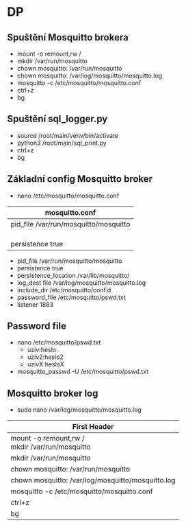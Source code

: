 # DP
## Spuštění Mosquitto brokera
- mount -o remount,rw /
- mkdir /var/run/mosquitto
- chown mosquitto: /var/run/mosquitto
- chown mosquitto: /var/log/mosquitto/mosquitto.log
- mosquitto -c /etc/mosquitto/mosquitto.conf
- ctrl+z
- bg


## Spuštění sql_logger.py
- source /root/main/venv/bin/activate
- python3 /root/main/sql_print.py
- ctrl+z
- bg

## Základní config Mosquitto broker
- nano /etc/mosquitto/mosquitto.conf
  
| mosquitto.conf |
| ------------- |
| pid_file /var/run/mosquitto/mosquitto 
<br> persistence true|
  
- pid_file /var/run/mosquitto/mosquitto
- persistence true
- persistence_location /var/lib/mosquitto/
- log_dest file /var/log/mosquitto/mosquitto.log
- include_dir /etc/mosquitto/conf.d
- password_file /etc/mosquitto/pswd.txt
- listener 1883

## Password file 
- nano /etc/mosquitto/pswd.txt
  - uziv:heslo
  - uziv2:heslo2
  - uzivX:hesloX
- mosquitto_passwd -U /etc/mosquitto/pswd.txt 

## Mosquitto broker log
- sudo nano /var/log/mosquitto/mosquitto.log


| First Header  |
| ------------- |
| mount -o remount,rw / <br> mkdir /var/run/mosquitto|
| mkdir /var/run/mosquitto |
| chown mosquitto: /var/run/mosquitto |
| chown mosquitto: /var/log/mosquitto/mosquitto.log |
| mosquitto -c /etc/mosquitto/mosquitto.conf |
| ctrl+z |
| bg |
